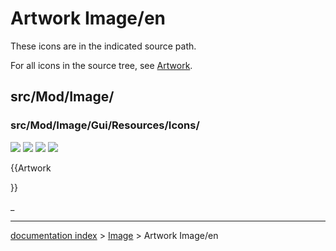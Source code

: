 # Artwork Image/en
These icons are in the indicated source path.

For all icons in the source tree, see [Artwork](Artwork.md).

## src/Mod/Image/

### src/Mod/Image/Gui/Resources/Icons/

![](images/Image-import.svg ) ![](images/Image-import-to-plane.svg ) ![](images/Image-scale.svg ) ![](images/ImageWorkbench.svg )


{{Artwork

}} 

_

---
[documentation index](../README.md) > [Image](Category_Image.md) > Artwork Image/en
